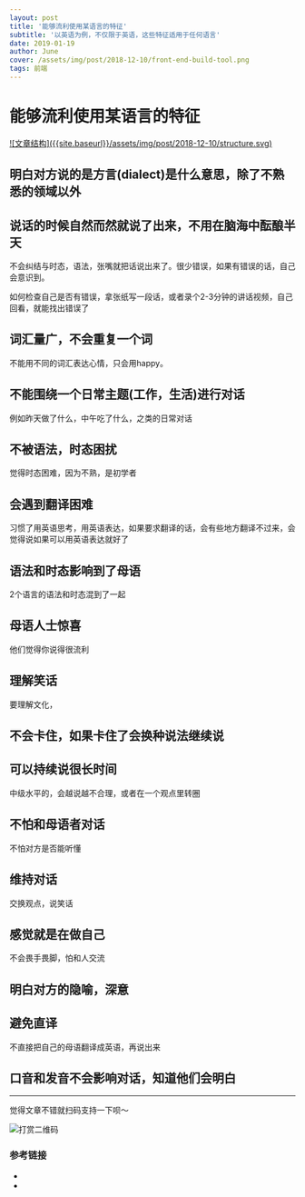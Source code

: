 ```yaml
---
layout: post
title: '能够流利使用某语言的特征'
subtitle: '以英语为例，不仅限于英语，这些特征适用于任何语言'
date: 2019-01-19
author: June
cover: /assets/img/post/2018-12-10/front-end-build-tool.png
tags: 前端
---
```


# 能够流利使用某语言的特征



<a data-fancybox="gallery" href="{{site.baseurl}}/assets/img/post/2018-12-10/structure.svg">
![文章结构]({{site.baseurl}}/assets/img/post/2018-12-10/structure.svg)
</a>

## 明白对方说的是方言(dialect)是什么意思，除了不熟悉的领域以外



## 说话的时候自然而然就说了出来，不用在脑海中酝酿半天

不会纠结与时态，语法，张嘴就把话说出来了。很少错误，如果有错误的话，自己会意识到。

如何检查自己是否有错误，拿张纸写一段话，或者录个2-3分钟的讲话视频，自己回看，就能找出错误了

## 词汇量广，不会重复一个词

不能用不同的词汇表达心情，只会用happy。

## 不能围绕一个日常主题(工作，生活)进行对话

例如昨天做了什么，中午吃了什么，之类的日常对话

## 不被语法，时态困扰

觉得时态困难，因为不熟，是初学者

## 会遇到翻译困难

习惯了用英语思考，用英语表达，如果要求翻译的话，会有些地方翻译不过来，会觉得说如果可以用英语表达就好了

## 语法和时态影响到了母语

2个语言的语法和时态混到了一起

## 母语人士惊喜

他们觉得你说得很流利

## 理解笑话

要理解文化，

## 不会卡住，如果卡住了会换种说法继续说


## 可以持续说很长时间

中级水平的，会越说越不合理，或者在一个观点里转圈


## 不怕和母语者对话

不怕对方是否能听懂

## 维持对话

交换观点，说笑话

## 感觉就是在做自己

不会畏手畏脚，怕和人交流

## 明白对方的隐喻，深意

## 避免直译

不直接把自己的母语翻译成英语，再说出来

## 口音和发音不会影响对话，知道他们会明白




---

觉得文章不错就扫码支持一下呗～

![打赏二维码]({{site.baseurl}}/assets/img/post/pay-qr.jpg)

### 参考链接

* []()
* []()
